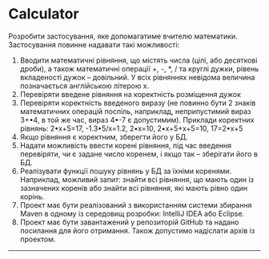 # Calculator
Розробити застосування, яке допомагатиме вчителю математики.
Застосування повинне надавати такі можливості:
1. Вводити математичні рівняння, що містять числа (цілі, або десяткові дроби), а 
також математичні операції +, -, *, / та круглі дужки, рівень вкладеності дужок –
довільний. У всіх рівняннях невідома величина позначається англійською літерою
x.
2. Перевіряти введене рівняння на коректність розміщення дужок
3. Перевіряти коректність введеного виразу (не повинно бути 2 знаків 
математичних операцій поспіль, наприклад, неприпустимий вираз 3+•4, в той 
же час, вираз 4•-7 є допустимим).
Приклади коректних рівнянь: 
2•x+5=17, -1.3•5/x=1.2, 2•x=10, 2•x+5+х+5=10, 17=2•x+5
4. Якщо рівняння є коректним, зберегти його у БД.
5. Надати можливість ввести корені рівняння, під час введення перевіряти, чи є 
задане число коренем, і якщо так – зберігати його в БД.
6. Реалізувати функції пошуку рівнянь у БД за їхніми коренями. Наприклад, 
можливий запит: знайти всі рівняння, що мають один із зазначених коренів або 
знайти всі рівняння, які мають рівно один корінь.
7. Проект має бути реалізований з використанням системи збирання Maven в 
одному із середовищ розробки: IntelliJ IDEA або Eclipse.
8. Проект має бути завантажений у репозиторій GitHub та надано посилання для 
його отримання. Також допустимо надіслати архів із проектом.
---
